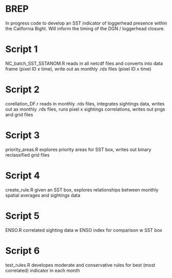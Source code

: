 # BREP
In progress code to develop an SST indicator of loggerhead presence within the California Bight. Will inform the timing of the DGN / loggerhead closure.

# Script 1
NC_batch_SST_SSTANOM.R
  reads in all netcdf files and converts into data frame (pixel ID x time), write out as monthly .rds files (pixel ID x time)

# Script 2
corellation_DF.r
  reads in monthly .rds files, integrates sightings data, writes out as monthly .rds files, runs pixel x sightings correlations, writes out pngs and grid files
  
# Script 3
priority_areas.R
  explores priority areas for SST box, writes out binary reclassified grid files
  
# Script 4
create_rule.R
  given an SST box, explores relationships between monthly spatial averages and sightings data
  
# Script 5
ENSO.R
  correlated sighting data w ENSO index for comparison w SST box
  
# Script 6
test_rules.R
  developes moderate and conservative rules for best (most correlated) indicator in each month